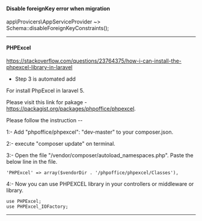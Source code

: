 #### Disable foreignKey error when migration
app\Provicers\AppServiceProvider ~> Schema::disableForeignKeyConstraints();

---------------

#### PHPExcel
https://stackoverflow.com/questions/23764375/how-i-can-install-the-phpexcel-library-in-laravel

- Step 3 is automated add

For install PhpExcel in laravel 5.

Please visit this link for pakage -https://packagist.org/packages/phpoffice/phpexcel.

Please follow the instruction --

1:- Add "phpoffice/phpexcel": "dev-master" to your composer.json.

2:- execute "composer update" on terminal.

3:- Open the file "/vendor/composer/autoload_namespaces.php". Paste the below line in the file.


```
'PHPExcel' => array($vendorDir . '/phpoffice/phpexcel/Classes'),
```

4:- Now you can use PHPEXCEL library in your controllers or middleware or library.

```
use PHPExcel; 
use PHPExcel_IOFactory;
```

-------------------------------
